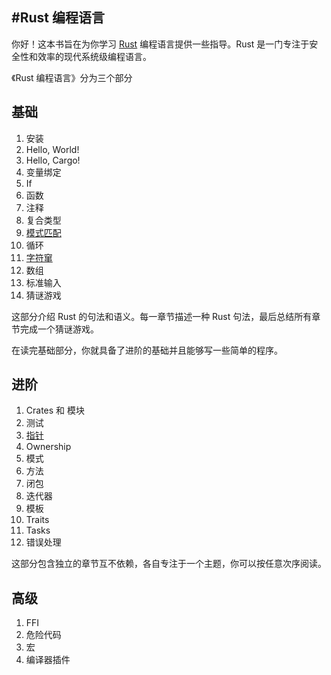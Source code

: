 #Rust 编程语言
---

你好！这本书旨在为你学习 [Rust](http://www.rust-lang.org/) 编程语言提供一些指导。Rust 是一门专注于安全性和效率的现代系统级编程语言。

《Rust 编程语言》分为三个部分

基础
---

1. 安装
2. Hello, World!
3. Hello, Cargo!
4. 变量绑定
5. If
6. 函数
7. 注释
8. 复合类型
9. [模式匹配](https://github.com/linuxaged/rust_book_zh/blob/master/match.md)
10. 循环
11. [字符窜](https://github.com/linuxaged/rust_book_zh/blob/master/strings.md)
12. 数组
13. 标准输入
14. 猜谜游戏

这部分介绍 Rust 的句法和语义。每一章节描述一种 Rust 句法，最后总结所有章节完成一个猜谜游戏。

在读完基础部分，你就具备了进阶的基础并且能够写一些简单的程序。

进阶
---

1. Crates 和 模块
2. 测试
3. [指针](https://github.com/linuxaged/rust_book_zh/blob/master/pointer.md)
4. Ownership
5. 模式
6. 方法
7. 闭包
8. 迭代器
9. 模板
10. Traits
11. Tasks
12. 错误处理

这部分包含独立的章节互不依赖，各自专注于一个主题，你可以按任意次序阅读。

高级
---

1. FFI
2. 危险代码
3. 宏
4. 编译器插件